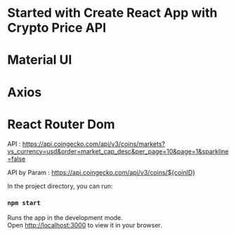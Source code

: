 # Started with Create React App with Crypto Price API
# Material UI
# Axios
# React Router Dom

API : https://api.coingecko.com/api/v3/coins/markets?vs_currency=usd&order=market_cap_desc&per_page=10&page=1&sparkline=false

API by Param : https://api.coingecko.com/api/v3/coins/${coinID}

In the project directory, you can run:

### `npm start`

Runs the app in the development mode.\
Open [http://localhost:3000](http://localhost:3000) to view it in your browser.
